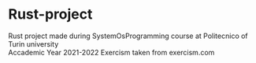 # Rust-project
Rust project made during SystemOsProgramming course at Politecnico of Turin university  
Accademic Year 2021-2022
Exercism taken from exercism.com

